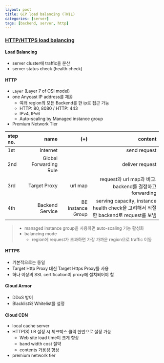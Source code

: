 ```yaml
---
layout: post
title: GCP load balancing (TWIL)
categories: [server]
tags: [backend, server, http]
---
```


### [HTTP/HTTPS load balancing](https://reoim.tistory.com/m/51)

#### Load Balancing
  - server cluster에 traffic을 분산
  - server status check (health check)

#### HTTP 

 - `Layer` (Layer 7 of OSI model)
 - one Anycast IP address를 제공
   - 여러 region의 모든 Backend를 한 ip로 접근 가능
   - HTTP: 80, 8080 / HTTP: 443
   - IPv4, IPv6
   - Auto-scaling by Managed instance group
 - Premium Network Tier
 
 
 | step no. | name | (+) | content |
 |:--|--:|--:|--:|
 |1st| internet | | send request |
 |2nd| Global Forwarding Rule | | deliver request |
 |3rd| Target Proxy | url map | request와 url map과 비교. backend를 결정하고 forwarding |
 |4th| Backend Service | BE Instance Group | serving capacity, instance health check을 고려해서 적절한 backend로 request를 보냄
 
> - managed instance group을 사용하면 auto-scaling 기능 활성화
> - balancing mode
>   - region에 request가 초과하면 가장 가까운 region으로 traffic 이동
   
#### HTTPS
 - 기본적으로는 동일
 - Target Http Proxy 대신 Target Https Proxy를 사용
 - 하나 이상의 SSL certification이 proxy에 설치되어야 함
   
#### Cloud Armor
 - DDoS 방어
 - Blacklist와 Whitelist를 설정
   
#### Cloud CDN
 - local cache server
 -  HTTP(S) LB 설정 시 체크박스 클릭 한번으로 설정 가능
    - Web site load time이 크게 향상
    - band width cost 절약 
    - contents 가용성 향상
 - premium network tier
 

